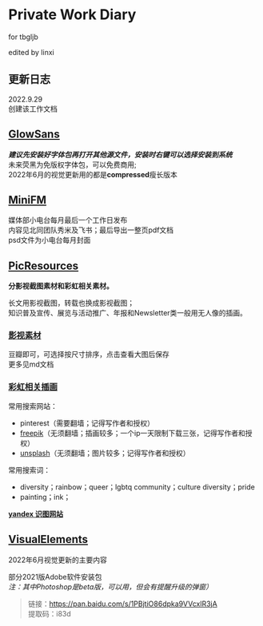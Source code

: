 # Private Work Diary

for tbgljb

edited by linxi

## 更新日志
2022.9.29  
创建该工作文档


## [GlowSans](https://github.com/BrookFbruin/Queeration/tree/main/GlowSans)
***建议先安装好字体包再打开其他源文件，安装时右键可以选择安装到系统***  
未来荧黑为免版权字体包，可以免费商用;  
2022年6月的视觉更新用的都是**compressed**瘦长版本

## [MiniFM](https://github.com/BrookFbruin/Q2u0e6er3a6t7i9on/tree/main/MiniFM_2206_10)
媒体部小电台每月最后一个工作日发布  
内容见北同团队秀米及飞书；最后导出一整页pdf文档  
psd文件为小电台每月封面

## [PicResources](https://github.com/BrookFbruin/Q2u0e6er3a6t7i9on/tree/main/PicResources)
**分影视截图素材和彩虹相关素材。**  

长文用影视截图，转载也换成影视截图；  
知识普及宣传、展览与活动推广、年报和Newsletter类一般用无人像的插画。

### [影视素材](https://github.com/BrookFbruin/Q2u0e6er3a6t7i9on/tree/main/PicResources/%E5%BD%B1%E8%A7%86%E6%88%AA%E5%9B%BE)
豆瓣即可，可选择按尺寸排序，点击查看大图后保存  
更多见md文档

### [彩虹相关插画](https://github.com/BrookFbruin/Q2u0e6er3a6t7i9on/tree/main/PicResources/%E5%BD%A9%E8%99%B9%E7%9B%B8%E5%85%B3)
常用搜索网站：  
- pinterest（需要翻墙；记得写作者和授权）
- [freepik](https://www.freepik.com/author/rawpixel-com)（无须翻墙；插画较多；一个ip一天限制下载三张，记得写作者和授权）
- [unsplash](https://unsplash.com/)（无须翻墙；图片较多；记得写作者和授权）  

常用搜索词：  
- diversity；rainbow；queer；lgbtq community；culture diversity；pride
- painting；ink；

[**yandex 识图网站**](https://yandex.com/images/)

## [VisualElements](https://github.com/BrookFbruin/Q2u0e6er3a6t7i9on/tree/main/VisualElements)
2022年6月视觉更新的主要内容

部分2021版Adobe软件安装包  
*注：其中Photoshop是beta版，可以用，但会有提醒升级的弹窗）*  

>链接：https://pan.baidu.com/s/1PBjtiO86dpka9VVcxlR3jA   
>提取码：i83d

